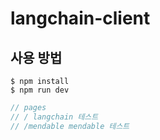 # langchain-client

## 사용 방법
```shell
$ npm install
$ npm run dev
```

```js
// pages
// / langchain 테스트
// /mendable mendable 테스트
```
